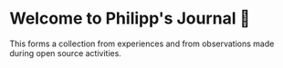# Welcome to Philipp's Journal 📙

This forms a collection from experiences and from observations made during open source activities.
